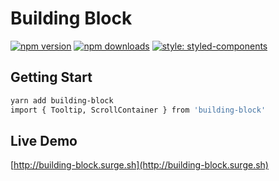 # Building Block

[![npm version](https://badge.fury.io/js/building-block.svg)](https://www.npmjs.com/package/building-block)
[![npm downloads](https://img.shields.io/npm/dm/building-block.svg)](https://www.npmjs.com/package/building-block)
[![style: styled-components](https://img.shields.io/badge/style-%F0%9F%92%85%20styled--components-orange.svg?colorB=daa357&colorA=db748e)](https://github.com/styled-components/styled-components)

## Getting Start

```bash
yarn add building-block
import { Tooltip, ScrollContainer } from 'building-block'
```

## Live Demo

[http://building-block.surge.sh](http://building-block.surge.sh)
